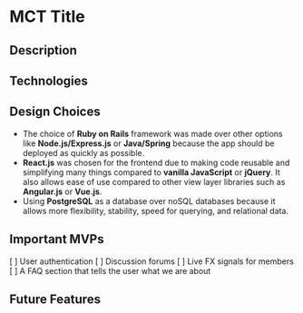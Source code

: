 # MCT Title

## Description

## Technologies

## Design Choices
* The choice of **Ruby on Rails** framework was made over other options like **Node.js/Express.js** or **Java/Spring** because the app should be deployed as quickly as possible.
* **React.js** was chosen for the frontend due to making code reusable and simplifying many things compared to **vanilla JavaScript** or **jQuery**. It also allows ease of use compared to other view layer libraries such as **Angular.js** or **Vue.js**.
* Using **PostgreSQL** as a database over noSQL databases because it allows more flexibility, stability, speed for querying, and relational data.

## Important MVPs
[ ] User authentication
[ ] Discussion forums
[ ] Live FX signals for members
[ ] A FAQ section that tells the user what we are about

## Future Features